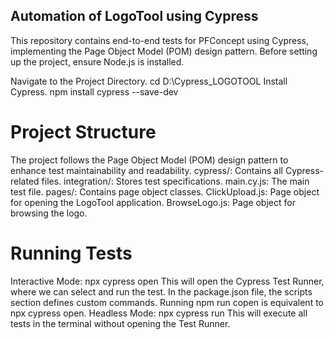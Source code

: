 ## Automation of LogoTool using Cypress
This repository contains end-to-end tests for PFConcept using Cypress, implementing the Page Object Model (POM) design pattern. Before setting up the project, ensure Node.js is installed.

Navigate to the Project Directory. cd D:\Cypress_LOGOTOOL
Install Cypress. npm install cypress --save-dev

# Project Structure
The project follows the Page Object Model (POM) design pattern to enhance test maintainability and readability.
cypress/: Contains all Cypress-related files.
integration/: Stores test specifications.
main.cy.js: The main test file.
pages/: Contains page object classes.
  ClickUpload.js: Page object for opening the LogoTool application.
  BrowseLogo.js: Page object for browsing the logo.
  
# Running Tests
Interactive Mode: npx cypress open
  This will open the Cypress Test Runner, where we can select and run the test. In the package.json file, the scripts section defines custom commands. Running npm run copen is equivalent to npx cypress open.
Headless Mode: npx cypress run
  This will execute all tests in the terminal without opening the Test Runner.
